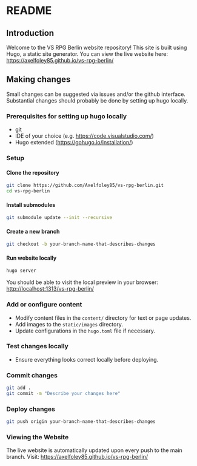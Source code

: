 # README

## Introduction

Welcome to the VS RPG Berlin website repository! This site is built using Hugo, a static site generator. You can view the live website here:
<https://axelfoley85.github.io/vs-rpg-berlin/>

## Making changes

Small changes can be suggested via issues and/or the github interface. Substantial changes should probably be done by setting up hugo locally.

### Prerequisites for setting up hugo locally

- git
- IDE of your choice (e.g. <https://code.visualstudio.com/>)
- Hugo extended (<https://gohugo.io/installation/>)

### Setup

#### Clone the repository

```bash
git clone https://github.com/Axelfoley85/vs-rpg-berlin.git
cd vs-rpg-berlin
```

#### Install submodules

```bash
git submodule update --init --recursive
```

#### Create a new branch

```bash
git checkout -b your-branch-name-that-describes-changes
```

#### Run website locally

```bash
hugo server
```

You should be able to visit the local preview in your browser: <http://localhost:1313/vs-rpg-berlin/>

### Add or configure content

- Modify content files in the `content/` directory for text or page updates.
- Add images to the `static/images` directory.
- Update configurations in the `hugo.toml` file if necessary.

### Test changes locally

- Ensure everything looks correct locally before deploying.

### Commit changes

```bash
git add .
git commit -m "Describe your changes here"
```

### Deploy changes

```bash
git push origin your-branch-name-that-describes-changes
```

### Viewing the Website

The live website is automatically updated upon every push to the main branch.
Visit: <https://axelfoley85.github.io/vs-rpg-berlin/>
